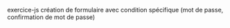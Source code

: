 exercice-js
création de formulaire avec condition spécifique (mot de passe, confirmation de mot de passe)
